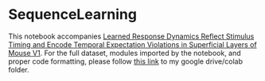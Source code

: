 # SequenceLearning
This notebook accompanies [Learned Response Dynamics Reflect Stimulus Timing and Encode Temporal Expectation Violations in Superficial Layers of Mouse V1](https://www.biorxiv.org/content/10.1101/2024.01.20.576433v1). For the full dataset, modules imported by the notebook, and proper code formatting, please follow [this link](https://drive.google.com/drive/folders/1UFtn02RWI61EJdWjNzvZ-auOD29QgdJs?usp=drive_link) to my google drive/colab folder.

